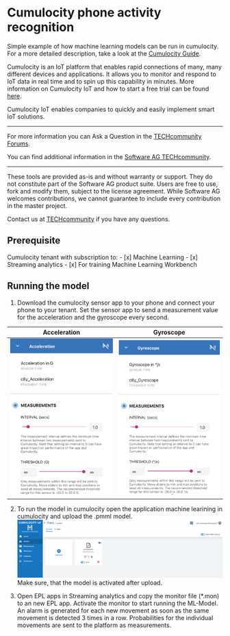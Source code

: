 # Cumulocity phone activity recognition
Simple example of how machine learning models can be run in cumulocity. For a more detailed description, take a look at the [Cumulocity Guide](https://cumulocity.com/guides/machine-learning/activity-recognition/).

Cumulocity is an IoT platform that enables rapid connections of many, many different devices and applications. It allows you to monitor and respond to IoT data in real time and to spin up this capability in minutes. More information on Cumulocity IoT and how to start a free trial can be found [here](https://www.softwareag.cloud/site/product/cumulocity-iot.html#/).

Cumulocity IoT enables companies to quickly and easily implement smart IoT solutions.

______________________


For more information you can Ask a Question in the [TECHcommunity Forums](http://tech.forums.softwareag.com/techjforum/forums/list.page?product=webmethods-io-b2b).

You can find additional information in the [Software AG TECHcommunity](http://techcommunity.softwareag.com/home/-/product/name/webmethods-io-b2b).


______________________

These tools are provided as-is and without warranty or support. They do not constitute part of the Software AG product suite. Users are free to use, fork and modify them, subject to the license agreement. While Software AG welcomes contributions, we cannot guarantee to include every contribution in the master project.

Contact us at [TECHcommunity](mailto:technologycommunity@softwareag.com?subject=Github/SoftwareAG) if you have any questions.


## Prerequisite
Cumulocity tenant with subscription to:
    - [x] Machine Learning
    - [x] Streaming analytics
    - [x] For training Machine Learning Workbench

## Running the model

1. Download the cumulocity sensor app to your phone and connect your phone to your tenant. Set the sensor app to send a measurement value for the acceleration and the gyroscope every second.

Acceleration             |  Gyroscope
:-------------------------:|:-------------------------:
<img src="./img/acceleration.png" width="300"/>  |  <img src="./img/gyroscope.png" width="300"/>

2. To run the model in cumulocity open the application machine learining in cumulocity and upload the .pmml model.
![PMML upload](./img/uploadPMML.png)
Make sure, that the model is activated after upload.

3. Open EPL apps in Streaming analytics and copy the monitor file (*.mon) to an new EPL app. Activate the monitor to start running the ML-Model. An alarm is generated for each new movement as soon as the same movement is detected 3 times in a row. Probabilities for the individual movements are sent to the platform as measurements.
